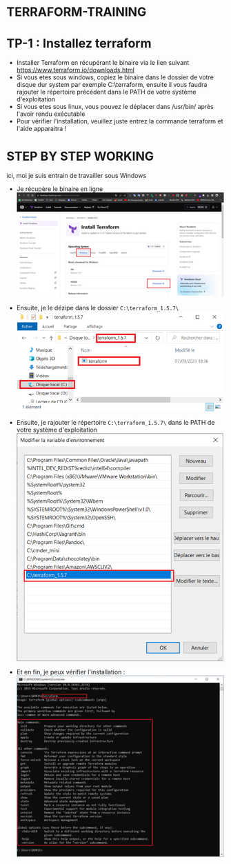 # TERRAFORM-TRAINING

# TP-1 : Installez terraform

- Installer Terraform en récupérant le binaire via le lien suivant https://www.terraform.io/downloads.html
- Si vous etes sous windows, copiez le binaire dans le dossier de votre disque dur system par exemple C:\terraform\, ensuite il vous faudra rajouter le répertoire précédent dans le PATH de votre système d'exploitation
- Si vous etes sous linux, vous pouvez le déplacer dans /usr/bin/ après l'avoir rendu exécutable
- Pour vérifier l'installation, veuillez juste entrez la commande terraform et l'aide apparaitra !

# STEP BY STEP WORKING

ici, moi je suis entrain de travailler sous Windows

- Je récupère le binaire en ligne
![](./images/terraform-download.jpg)

- Ensuite, je le dézipe dans le dossier `C:\terraform_1.5.7\`
![](./images/c-terraform.png)

- Ensuite, je rajouter le répertoire `C:\terraform_1.5.7\` dans le PATH de votre système d'exploitation
![](./images/terraform-path.png)

- Et en fin, je peux vérifier l'installation :
![](./images/terraform-verify.png)
